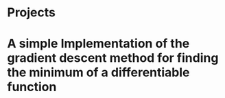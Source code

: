 # Projects

# A simple Implementation of the gradient descent method for finding the minimum of a differentiable function
